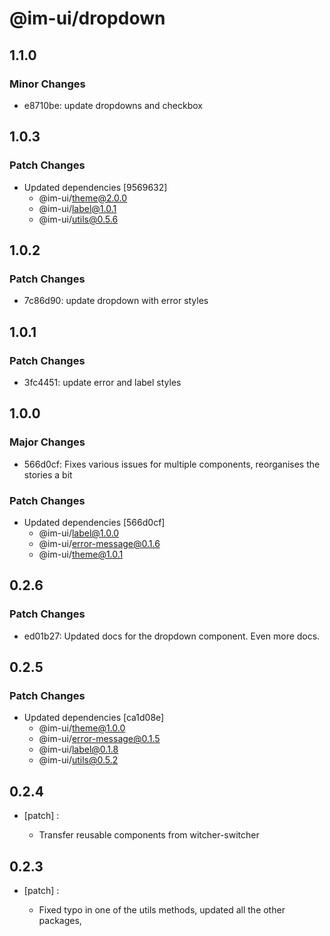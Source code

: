 # @im-ui/dropdown

## 1.1.0

### Minor Changes

- e8710be: update dropdowns and checkbox

## 1.0.3

### Patch Changes

- Updated dependencies [9569632]
  - @im-ui/theme@2.0.0
  - @im-ui/label@1.0.1
  - @im-ui/utils@0.5.6

## 1.0.2

### Patch Changes

- 7c86d90: update dropdown with error styles

## 1.0.1

### Patch Changes

- 3fc4451: update error and label styles

## 1.0.0

### Major Changes

- 566d0cf: Fixes various issues for multiple components, reorganises the stories a bit

### Patch Changes

- Updated dependencies [566d0cf]
  - @im-ui/label@1.0.0
  - @im-ui/error-message@0.1.6
  - @im-ui/theme@1.0.1

## 0.2.6

### Patch Changes

- ed01b27: Updated docs for the dropdown component. Even more docs.

## 0.2.5

### Patch Changes

- Updated dependencies [ca1d08e]
  - @im-ui/theme@1.0.0
  - @im-ui/error-message@0.1.5
  - @im-ui/label@0.1.8
  - @im-ui/utils@0.5.2

## 0.2.4

- [patch] :

  - Transfer reusable components from witcher-switcher

## 0.2.3

- [patch] :

  - Fixed typo in one of the utils methods, updated all the other packages,
